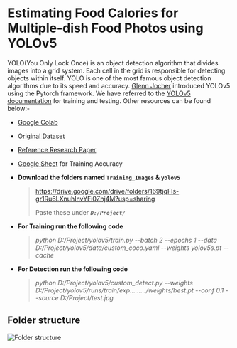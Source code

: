 # Estimating Food Calories for Multiple-dish Food Photos using YOLOv5
YOLO(You Only Look Once) is an object detection algorithm that divides images into a grid system. Each cell in the grid is responsible for detecting objects within itself. YOLO is one of the most famous object detection algorithms due to its speed and accuracy. [Glenn Jocher](https://www.linkedin.com/in/glenn-jocher) introduced YOLOv5 using the Pytorch framework. We have referred to the [YOLOv5 documentation](https://docs.ultralytics.com) for training and testing. Other resources can be found below:-

- [Google Colab](https://colab.research.google.com/github/Arghya-Sengupta/Major-Project/blob/main/YOLOv5.ipynb)

- [Original Dataset](http://foodcam.mobi/dataset100.html)

- [Reference Research Paper](https://drive.google.com/file/d/1jsvMc41_EPGKejEG-NMBzA6Ll6HqRhKa/view?usp=sharing)

- [Google Sheet](https://docs.google.com/spreadsheets/d/1_HPeNQ58W921psJhpR_WhonspteSroTeWoLdOJyyVaw/edit?usp=sharing) for Training Accuracy

- **Download the folders named `Training_Images` & `yolov5`**
   > https://drive.google.com/drive/folders/169tjqFIs-gr1Ru6LXnuhInvYFi0Zhj4M?usp=sharing
   > 
   > Paste these under ***`D:/Project/`***

- **For Training run the following code**
   > *python D:/Project/yolov5/train.py --batch 2 --epochs 1 --data D:/Project/yolov5/data/custom_coco.yaml --weights yolov5s.pt --cache*

- **For Detection run the following code**
   > *python D:/Project/yolov5/custom_detect.py --weights D:/Project/yolov5/runs/train/exp........./weights/best.pt --conf 0.1 --source D:/Project/test.jpg*

## Folder structure
![Folder structure](https://embed.creately.com/m48ilr2OFDs "Made using Creately")
